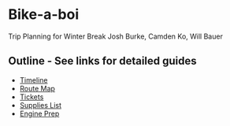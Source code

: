 # Bike-a-boi
Trip Planning for Winter Break
Josh Burke, Camden Ko, Will Bauer

## Outline - See links for detailed guides
* [Timeline](https://github.com/JoshBurke/Bike-a-boi/blob/master/Timeline.md)
* [Route Map](https://github.com/JoshBurke/Bike-a-boi/blob/master/Route.md)
* [Tickets](https://github.com/JoshBurke/Bike-a-boi/blob/master/Tickets.md)
* [Supplies List](https://github.com/JoshBurke/Bike-a-boi/blob/master/Supplies.md)
* [Engine Prep](https://github.com/JoshBurke/Bike-a-boi/blob/master/Engine.md)
